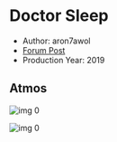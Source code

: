 # Doctor Sleep

* Author: aron7awol
* [Forum Post](https://www.avsforum.com/threads/bass-eq-for-filtered-movies.2995212/post-59144452)
* Production Year: 2019

## Atmos

![img 0](https://i.imgur.com/qNCDJ0n.jpg)

![img 0](https://i.imgur.com/a33WII6.png)

